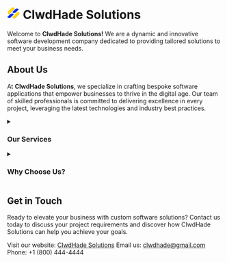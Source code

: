 # <img src="./images/original.png" width="30px"></img> ClwdHade Solutions

Welcome to **ClwdHade Solutions!** We are a dynamic and innovative software development company dedicated to providing tailored solutions to meet your business needs.

## About Us

At **ClwdHade Solutions**, we specialize in crafting bespoke software applications that empower businesses to thrive in the digital age. Our team of skilled professionals is committed to delivering excellence in every project, leveraging the latest technologies and industry best practices.

<details>
 <summary> <h3>Our Services </h3></summary>
  
- **Custom Software Development:** We design and develop custom software solutions tailored to your specific requirements, ensuring seamless integration and optimal performance.

- **Mobile App Development:** From iOS to Android, we create intuitive and user-friendly mobile applications that enhance engagement and drive results.

- **Web Development:** Our expertise in web development spans from responsive websites to complex web applications, delivering exceptional experiences across all platforms.
</details>
<details>
  <summary><h3>Why Choose Us?</h3></summary>

- **Innovative Solutions:** We thrive on challenges and embrace innovation to create solutions that propel your business forward.

- **Customer-Centric Approach:** We prioritize transparent communication, collaboration, and adaptability to ensure customer satisfaction at every stage of the project.

- **Proven Track Record:** With a track record of successful projects and satisfied clients, you can trust ClwdHade Solutions to deliver results that exceed expectations.
</details>

## Get in Touch

Ready to elevate your business with custom software solutions? Contact us today to discuss your project requirements and discover how ClwdHade Solutions can help you achieve your goals.

Visit our website: [ClwdHade Solutions](https://clwdhade.vercel.app)
Email us: clwdhade@gmail.com
Phone: +1 (800) 444-4444

